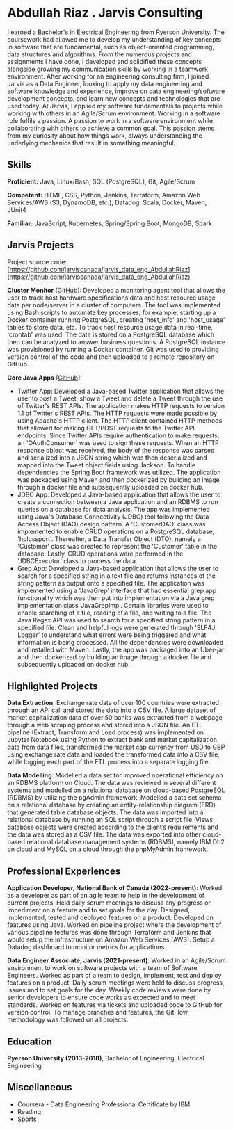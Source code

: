 # Abdullah Riaz . Jarvis Consulting

I earned a Bachelor's in Electrical Engineering from Ryerson University. The coursework had allowed me to develop my understanding of key concepts in software that are fundamental, such as object-oriented programming, data structures and algorithms. From the numerous projects and assignments I have done, I developed and solidified these concepts alongside growing my communication skills by working in a teamwork environment. After working for an engineering consulting firm, I joined Jarvis as a Data Engineer, looking to apply my data engineering and software knowledge and experience, improve on data engineering/software development concepts, and learn new concepts and technologies that are used today. At Jarvis, I applied my software fundamentals to projects while working with others in an Agile/Scrum environment. Working in a software role fulfils a passion. A passion to work in a software environment while collaborating with others to achieve a common goal. This passion stems from my curiosity about how things work, always understanding the underlying mechanics that result in something meaningful.

## Skills

**Proficient:** Java, Linux/Bash, SQL (PostgreSQL), Git, Agile/Scrum

**Competent:** HTML, CSS, Python, Jenkins, Terraform, Amazon Web Services/AWS (S3, DynamoDB, etc.), Datadog, Scala, Docker, Maven, JUnit4

**Familiar:** JavaScript, Kubernetes, Spring/Spring Boot, MongoDB, Spark

## Jarvis Projects

Project source code: [https://github.com/jarviscanada/jarvis_data_eng_AbdullahRiaz](https://github.com/jarviscanada/jarvis_data_eng_AbdullahRiaz)


**Cluster Monitor** [[GitHub](https://github.com/jarviscanada/jarvis_data_eng_AbdullahRiaz/tree/master/linux_sql)]: Developed a monitoring agent tool that allows the user to track host hardware specifications data and host resource usage data per node/server in a cluster of computers. The tool was implemented using Bash scripts to automate key processes, for example, starting up a Docker container running PostgreSQL, creating 'host_info' and 'host_usage' tables to store data, etc. To track host resource usage data in real-time, 'crontab' was used. The data is stored on a PostgreSQL database which then can be analyzed to answer business questions. A PostgreSQL instance was provisioned by running a Docker container. Git was used to providing version control of the code and then uploaded to a remote repository on GitHub.

**Core Java Apps** [[GitHub](https://github.com/jarviscanada/jarvis_data_eng_AbdullahRiaz/tree/master/core_java)]:
      
  - Twitter App: Developed a Java-based Twitter application that allows the user to post a Tweet, show a Tweet and delete a Tweet through the use of Twitter's REST APIs. The application makes HTTP requests to version 1.1 of Twitter's REST APIs. The HTTP requests were made possible by using Apache's HTTP client. The HTTP client contained HTTP methods that allowed for making GET/POST requests to the Twitter API endpoints. Since Twitter APIs require authentication to make requests, an 'OAuthConsumer' was used to sign these requests. When an HTTP response object was received, the body of the response was parsed and serialized into a JSON string which was then deserialized and mapped into the Tweet object fields using Jackson. To handle dependencies the Spring Boot framework was utilized. The application was packaged using Maven and then dockerized by building an image through a docker file and subsequently uploaded on docker hub.
  - JDBC App: Developed a Java-based application that allows the user to create a connection between a Java application and an RDBMS to run queries on a database for data analysis. The app was implemented using Java's Database Connectivity (JDBC) tool following the Data Access Object (DAO) design pattern. A 'CustomerDAO' class was implemented to enable CRUD operations on a PostgreSQL database, 'hplussport'. Thereafter, a Data Transfer Object (DTO), namely a 'Customer' class was created to represent the 'Customer' table in the database. Lastly, CRUD operations were performed in the 'JDBCExecutor' class to process the data.
  - Grep App: Developed a Java-based application that allows the user to search for a specified string in a text file and returns instances of the string pattern as output onto a specified file. The application was implemented using a 'JavaGrep' interface that had essential grep app functionality which was then put into implementation via a Java grep implementation class 'JavaGrepImp'. Certain libraries were used to enable searching of a file, reading of a file, and writing to a file. The Java Regex API was used to search for a specified string pattern in a specified file. Clean and helpful logs were generated through 'SLF4J Logger' to understand what errors were being triggered and what information is being processed. All the dependencies were downloaded and installed with Maven. Lastly, the app was packaged into an Uber-jar and then dockerized by building an image through a docker file and subsequently uploaded on docker hub.


## Highlighted Projects
**Data Extraction**: Exchange rate data of over 100 countries were extracted through an API call and stored the data into a CSV file. A large dataset of market capitalization data of over 50 banks was extracted from a webpage through a web scraping process and stored into a JSON file. An ETL pipeline (Extract, Transform and Load process) was implemented on Jupyter Notebook using Python to extract bank and market capitalization data from data files, transformed the market cap currency from USD to GBP using exchange rate data and loaded the transformed data into a CSV file, while logging each part of the ETL process into a separate logging file.

**Data Modelling**: Modelled a data set for improved operational efficiency on an RDBMS platform on Cloud. The data was reviewed in several different systems and modelled on a relational database on cloud-based PostgreSQL (RDBMS) by utilizing the pgAdmin framework. Modelled a data set schema on a relational database by creating an entity-relationship diagram (ERD) that generated table database objects. The data was imported into a relational database by running an SQL script through a script file. Views database objects were created according to the client’s requirements and the data was stored as a CSV file. The data was exported into other cloud-based relational database management systems (RDBMS), namely IBM Db2 on cloud and MySQL on a cloud through the phpMyAdmin framework.


## Professional Experiences

**Application Developer, National Bank of Canada (2022-present)**: Worked as a developer as part of an agile team to help in the development of current projects. Held daily scrum meetings to discuss any progress or impediment on a feature and to set goals for the day. Designed, implemented, tested and deployed features on a product. Developed on features using Java. Worked on pipeline project where the development of various pipeline features was done through Terraform and Jenkins that would setup the infrastructure on Amazon Web Services (AWS). Setup a Datadog dashboard to monitor metrics for applications. 

**Data Engineer Associate, Jarvis (2021-present)**: Worked in an Agile/Scrum environment to work on software projects with a team of Software Engineers. Worked as part of a team to design, implement, test and deploy features on a product. Daily scrum meetings were held to discuss progress, issues and to set goals for the day. Weekly code reviews were done by senior developers to ensure code works as expected and to meet standards. Worked on features via tickets and uploaded code to GitHub for version control. To manage branches and features, the GitFlow methodology was followed on all projects.


## Education
**Ryerson University (2013-2018)**, Bachelor of Engineering, Electrical Engineering


## Miscellaneous
- Coursera - Data Engineering Professional Certificate by IBM
- Reading
- Sports